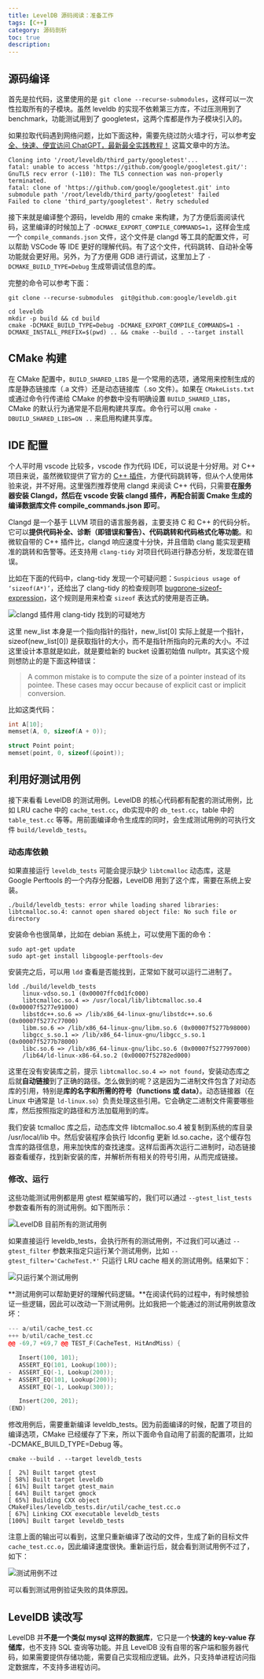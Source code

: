 ```yaml
---
title: LevelDB 源码阅读：准备工作
tags: [C++]
category: 源码剖析
toc: true
description: 
---
```




## 源码编译

首先是拉代码，这里使用的是 `git clone --recurse-submodules`，这样可以一次性拉取所有的子模块。虽然 leveldb 的实现不依赖第三方库，不过压测用到了 benchmark，功能测试用到了 googletest，这两个库都是作为子模块引入的。

如果拉取代码遇到网络问题，比如下面这种，需要先绕过防火墙才行，可以参考[安全、快速、便宜访问 ChatGPT，最新最全实践教程！](https://selfboot.cn/2023/12/25/how-to-use-chatgpt/) 这篇文章中的方法。

```shell
Cloning into '/root/leveldb/third_party/googletest'...
fatal: unable to access 'https://github.com/google/googletest.git/': GnuTLS recv error (-110): The TLS connection was non-properly terminated.
fatal: clone of 'https://github.com/google/googletest.git' into submodule path '/root/leveldb/third_party/googletest' failed
Failed to clone 'third_party/googletest'. Retry scheduled
```

接下来就是编译整个源码，leveldb 用的 cmake 来构建，为了方便后面阅读代码，这里编译的时候加上了 `-DCMAKE_EXPORT_COMPILE_COMMANDS=1`，这样会生成一个 `compile_commands.json` 文件，这个文件是 clangd 等工具的配置文件，可以帮助 VSCode 等 IDE 更好的理解代码。有了这个文件，代码跳转、自动补全等功能就会更好用。另外，为了方便用 GDB 进行调试，这里加上了 `-DCMAKE_BUILD_TYPE=Debug` 生成带调试信息的库。

完整的命令可以参考下面：

```shell
git clone --recurse-submodules  git@github.com:google/leveldb.git

cd leveldb
mkdir -p build && cd build
cmake -DCMAKE_BUILD_TYPE=Debug -DCMAKE_EXPORT_COMPILE_COMMANDS=1 -DCMAKE_INSTALL_PREFIX=$(pwd) .. && cmake --build . --target install
```

## CMake 构建


在 CMake 配置中，`BUILD_SHARED_LIBS` 是一个常用的选项，通常用来控制生成的库是静态链接库（.a 文件）还是动态链接库（.so 文件）。如果在 `CMakeLists.txt` 或通过命令行传递给 CMake 的参数中没有明确设置 `BUILD_SHARED_LIBS`，CMake 的默认行为通常是不启用构建共享库。命令行可以用 `cmake -DBUILD_SHARED_LIBS=ON ..` 来启用构建共享库。

## IDE 配置

个人平时用 vscode 比较多，vscode 作为代码 IDE，可以说是十分好用。对 C++ 项目来说，虽然微软提供了官方的 [C++ 插件](https://marketplace.visualstudio.com/items?itemName=ms-vscode.cpptools)，方便代码跳转等，但从个人使用体验来说，并不好用。这里强烈推荐使用 clangd 来阅读 C++ 代码，只需要**在服务器安装 Clangd，然后在 vscode 安装 clangd 插件，再配合前面 Cmake 生成的编译数据库文件 compile_commands.json 即可**。

Clangd 是一个基于 LLVM 项目的语言服务器，主要支持 C 和 C++ 的代码分析。它可以**提供代码补全、诊断（即错误和警告）、代码跳转和代码格式化等功能**。和微软自带的 C++ 插件比，clangd 响应速度十分快，并且借助 clang 能实现更精准的跳转和告警等。还支持用 `clang-tidy` 对项目代码进行静态分析，发现潜在错误。

比如在下面的代码中，clang-tidy 发现一个可疑问题：`Suspicious usage of ‘sizeof(A*)’`，还给出了 clang-tidy 的检查规则项 [bugprone-sizeof-expression](https://clang.llvm.org/extra/clang-tidy/checks/bugprone/sizeof-expression.html)，这个规则是用来检查 `sizeof` 表达式的使用是否正确。

![clangd 插件用 clang-tidy 找到的可疑地方](https://slefboot-1251736664.file.myqcloud.com/20240515_leveldb_source_prepare_clangd_tidy.png)

这里 new_list 本身是一个指向指针的指针，new_list[0] 实际上就是一个指针，sizeof(new_list[0]) 是获取指针的大小，而不是指针所指向的元素的大小。不过这里设计本意就是如此，就是要给新的 bucket 设置初始值 nullptr。其实这个规则想防止的是下面这种错误：

> A common mistake is to compute the size of a pointer instead of its pointee. These cases may occur because of explicit cast or implicit conversion.

比如这类代码：

```cpp
int A[10];
memset(A, 0, sizeof(A + 0));

struct Point point;
memset(point, 0, sizeof(&point));
```

## 利用好测试用例

接下来看看 LevelDB 的测试用例。LevelDB 的核心代码都有配套的测试用例，比如 LRU cache 中的 `cache_test.cc`，db实现中的 `db_test.cc`，table 中的 `table_test.cc` 等等。用前面编译命令生成库的同时，会生成测试用例的可执行文件 `build/leveldb_tests`。

### 动态库依赖

如果直接运行 `leveldb_tests` 可能会提示缺少 `libtcmalloc` 动态库，这是 Google Perftools 的一个内存分配器，LevelDB 用到了这个库，需要在系统上安装。

```shell
./build/leveldb_tests: error while loading shared libraries: libtcmalloc.so.4: cannot open shared object file: No such file or directory
```

安装命令也很简单，比如在 debian 系统上，可以使用下面的命令：

```shell
sudo apt-get update
sudo apt-get install libgoogle-perftools-dev
```

安装完之后，可以用 `ldd` 查看是否能找到，正常如下就可以运行二进制了。

```shell
ldd ./build/leveldb_tests
	linux-vdso.so.1 (0x00007ffc0d1fc000)
	libtcmalloc.so.4 => /usr/local/lib/libtcmalloc.so.4 (0x00007f5277e91000)
	libstdc++.so.6 => /lib/x86_64-linux-gnu/libstdc++.so.6 (0x00007f5277c77000)
	libm.so.6 => /lib/x86_64-linux-gnu/libm.so.6 (0x00007f5277b98000)
	libgcc_s.so.1 => /lib/x86_64-linux-gnu/libgcc_s.so.1 (0x00007f5277b78000)
	libc.so.6 => /lib/x86_64-linux-gnu/libc.so.6 (0x00007f5277997000)
	/lib64/ld-linux-x86-64.so.2 (0x00007f52782ed000)
```

这里在没有安装库之前，提示 `libtcmalloc.so.4 => not found`，安装动态库之后就**自动链接**到了正确的路径。怎么做到的呢？这是因为二进制文件包含了对动态库的引用，特别是**库的名字和所需的符号（functions 或 data）**。动态链接器（在 Linux 中通常是 `ld-linux.so`）负责处理这些引用。它会确定二进制文件需要哪些库，然后按照指定的路径和方法加载用到的库。

我们安装 tcmalloc 库之后，动态库文件 libtcmalloc.so.4 被复制到系统的库目录 /usr/local/lib 中。然后安装程序会执行 ldconfig 更新 ld.so.cache，这个缓存包含库的路径信息，用来加快库的查找速度。这样后面再次运行二进制时，动态链接器查看缓存，找到新安装的库，并解析所有相关的符号引用，从而完成链接。

### 修改、运行

这些功能测试用例都是用 gtest 框架编写的，我们可以通过 `--gtest_list_tests` 参数查看所有的测试用例。如下图所示：

![LevelDB 目前所有的测试用例](https://slefboot-1251736664.file.myqcloud.com/20240515_leveldb_source_prepare_gtest_list_tests.png)

如果直接运行 leveldb_tests，会执行所有的测试用例，不过我们可以通过 `--gtest_filter` 参数来指定只运行某个测试用例，比如 `--gtest_filter='CacheTest.*'` 只运行 LRU cache 相关的测试用例。结果如下：

![只运行某个测试用例](https://slefboot-1251736664.file.myqcloud.com/20240515_leveldb_source_prepare_gtest_cache_test.png)

**测试用例可以帮助更好的理解代码逻辑。**在阅读代码的过程中，有时候想验证一些逻辑，因此可以改动一下测试用例。比如我把一个能通过的测试用例故意改坏：

```cpp
--- a/util/cache_test.cc
+++ b/util/cache_test.cc
@@ -69,7 +69,7 @@ TEST_F(CacheTest, HitAndMiss) {

   Insert(100, 101);
   ASSERT_EQ(101, Lookup(100));
-  ASSERT_EQ(-1, Lookup(200));
+  ASSERT_EQ(101, Lookup(200));
   ASSERT_EQ(-1, Lookup(300));

   Insert(200, 201);
(END)
```

修改用例后，需要重新编译 leveldb_tests。因为前面编译的时候，配置了项目的编译选项，CMake 已经缓存了下来，所以下面命令自动用了前面的配置项，比如 -DCMAKE_BUILD_TYPE=Debug 等。

```shell
cmake --build . --target leveldb_tests

[  2%] Built target gtest
[ 58%] Built target leveldb
[ 61%] Built target gtest_main
[ 64%] Built target gmock
[ 65%] Building CXX object CMakeFiles/leveldb_tests.dir/util/cache_test.cc.o
[ 67%] Linking CXX executable leveldb_tests
[100%] Built target leveldb_tests
```

注意上面的输出可以看到，这里只重新编译了改动的文件，生成了新的目标文件`cache_test.cc.o`，因此编译速度很快。重新运行后，就会看到测试用例不过了，如下：

![测试用例不过](https://slefboot-1251736664.file.myqcloud.com/20240515_leveldb_source_prepare_gtest_cache_test_fail.png)

可以看到测试用例验证失败的具体原因。

## LevelDB 读改写

LevelDB 并**不是一个类似 mysql 这样的数据库**，它只是一个**快速的 key-value 存储库**，也不支持 SQL 查询等功能。并且 LevelDB 没有自带的客户端和服务器代码，如果需要提供存储功能，需要自己实现相应逻辑。此外，只支持单进程访问指定数据库，不支持多进程访问。


